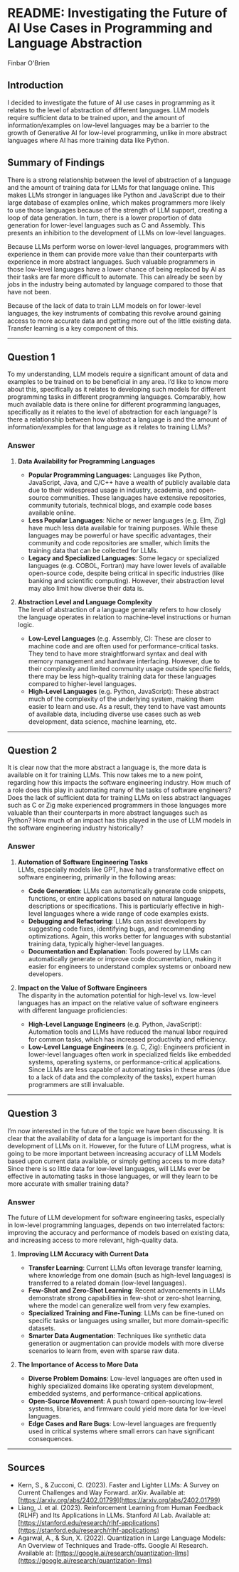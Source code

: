# README: Investigating the Future of AI Use Cases in Programming and Language Abstraction
Finbar O'Brien

## Introduction

I decided to investigate the future of AI use cases in programming as it relates to the level of abstraction of different languages. LLM models require sufficient data to be trained upon, and the amount of information/examples on low-level languages may be a barrier to the growth of Generative AI for low-level programming, unlike in more abstract languages where AI has more training data like Python.

## Summary of Findings

There is a strong relationship between the level of abstraction of a language and the amount of training data for LLMs for that language online. This makes LLMs stronger in languages like Python and JavaScript due to their large database of examples online, which makes programmers more likely to use those languages because of the strength of LLM support, creating a loop of data generation. In turn, there is a lower proportion of data generation for lower-level languages such as C and Assembly. This presents an inhibition to the development of LLMs on low-level languages.

Because LLMs perform worse on lower-level languages, programmers with experience in them can provide more value than their counterparts with experience in more abstract languages. Such valuable programmers in those low-level languages have a lower chance of being replaced by AI as their tasks are far more difficult to automate. This can already be seen by jobs in the industry being automated by language compared to those that have not been.

Because of the lack of data to train LLM models on for lower-level languages, the key instruments of combating this revolve around gaining access to more accurate data and getting more out of the little existing data. Transfer learning is a key component of this.

---

## Question 1

To my understanding, LLM models require a significant amount of data and examples to be trained on to be beneficial in any area. I’d like to know more about this, specifically as it relates to developing such models for different programming tasks in different programming languages. Comparably, how much available data is there online for different programming languages, specifically as it relates to the level of abstraction for each language? Is there a relationship between how abstract a language is and the amount of information/examples for that language as it relates to training LLMs?

### Answer

1. **Data Availability for Programming Languages**  
   - **Popular Programming Languages**: Languages like Python, JavaScript, Java, and C/C++ have a wealth of publicly available data due to their widespread usage in industry, academia, and open-source communities. These languages have extensive repositories, community tutorials, technical blogs, and example code bases available online.  
   - **Less Popular Languages**: Niche or newer languages (e.g. Elm, Zig) have much less data available for training purposes. While these languages may be powerful or have specific advantages, their community and code repositories are smaller, which limits the training data that can be collected for LLMs.  
   - **Legacy and Specialized Languages**: Some legacy or specialized languages (e.g. COBOL, Fortran) may have lower levels of available open-source code, despite being critical in specific industries (like banking and scientific computing). However, their abstraction level may also limit how diverse their data is.

2. **Abstraction Level and Language Complexity**  
   The level of abstraction of a language generally refers to how closely the language operates in relation to machine-level instructions or human logic.  
   - **Low-Level Languages** (e.g. Assembly, C): These are closer to machine code and are often used for performance-critical tasks. They tend to have more straightforward syntax and deal with memory management and hardware interfacing. However, due to their complexity and limited community usage outside specific fields, there may be less high-quality training data for these languages compared to higher-level languages.  
   - **High-Level Languages** (e.g. Python, JavaScript): These abstract much of the complexity of the underlying system, making them easier to learn and use. As a result, they tend to have vast amounts of available data, including diverse use cases such as web development, data science, machine learning, etc.

---

## Question 2

It is clear now that the more abstract a language is, the more data is available on it for training LLMs. This now takes me to a new point, regarding how this impacts the software engineering industry. How much of a role does this play in automating many of the tasks of software engineers? Does the lack of sufficient data for training LLMs on less abstract languages such as C or Zig make experienced programmers in those languages more valuable than their counterparts in more abstract languages such as Python? How much of an impact has this played in the use of LLM models in the software engineering industry historically?

### Answer

1. **Automation of Software Engineering Tasks**  
   LLMs, especially models like GPT, have had a transformative effect on software engineering, primarily in the following areas:  
   - **Code Generation**: LLMs can automatically generate code snippets, functions, or entire applications based on natural language descriptions or specifications. This is particularly effective in high-level languages where a wide range of code examples exists.  
   - **Debugging and Refactoring**: LLMs can assist developers by suggesting code fixes, identifying bugs, and recommending optimizations. Again, this works better for languages with substantial training data, typically higher-level languages.  
   - **Documentation and Explanation**: Tools powered by LLMs can automatically generate or improve code documentation, making it easier for engineers to understand complex systems or onboard new developers.

2. **Impact on the Value of Software Engineers**  
   The disparity in the automation potential for high-level vs. low-level languages has an impact on the relative value of software engineers with different language proficiencies:  
   - **High-Level Language Engineers** (e.g. Python, JavaScript): Automation tools and LLMs have reduced the manual labor required for common tasks, which has increased productivity and efficiency.  
   - **Low-Level Language Engineers** (e.g. C, Zig): Engineers proficient in lower-level languages often work in specialized fields like embedded systems, operating systems, or performance-critical applications. Since LLMs are less capable of automating tasks in these areas (due to a lack of data and the complexity of the tasks), expert human programmers are still invaluable.

---

## Question 3

I’m now interested in the future of the topic we have been discussing. It is clear that the availability of data for a language is important for the development of LLMs on it. However, for the future of LLM progress, what is going to be more important between increasing accuracy of LLM Models based upon current data available, or simply getting access to more data? Since there is so little data for low-level languages, will LLMs ever be effective in automating tasks in those languages, or will they learn to be more accurate with smaller training data?

### Answer

The future of LLM development for software engineering tasks, especially in low-level programming languages, depends on two interrelated factors: improving the accuracy and performance of models based on existing data, and increasing access to more relevant, high-quality data.

1. **Improving LLM Accuracy with Current Data**  
   - **Transfer Learning**: Current LLMs often leverage transfer learning, where knowledge from one domain (such as high-level languages) is transferred to a related domain (low-level languages).  
   - **Few-Shot and Zero-Shot Learning**: Recent advancements in LLMs demonstrate strong capabilities in few-shot or zero-shot learning, where the model can generalize well from very few examples.  
   - **Specialized Training and Fine-Tuning**: LLMs can be fine-tuned on specific tasks or languages using smaller, but more domain-specific datasets.  
   - **Smarter Data Augmentation**: Techniques like synthetic data generation or augmentation can provide models with more diverse scenarios to learn from, even with sparse raw data.

2. **The Importance of Access to More Data**  
   - **Diverse Problem Domains**: Low-level languages are often used in highly specialized domains like operating system development, embedded systems, and performance-critical applications.  
   - **Open-Source Movement**: A push toward open-sourcing low-level systems, libraries, and firmware could yield more data for low-level languages.  
   - **Edge Cases and Rare Bugs**: Low-level languages are frequently used in critical systems where small errors can have significant consequences.

---

## Sources

- Kern, S., & Zucconi, C. (2023). Faster and Lighter LLMs: A Survey on Current Challenges and Way Forward. arXiv. Available at: [https://arxiv.org/abs/2402.01799](https://arxiv.org/abs/2402.01799)
- Liang, J. et al. (2023). Reinforcement Learning from Human Feedback (RLHF) and Its Applications in LLMs. Stanford AI Lab. Available at: [https://stanford.edu/research/rlhf-applications](https://stanford.edu/research/rlhf-applications)
- Agarwal, A., & Sun, X. (2022). Quantization in Large Language Models: An Overview of Techniques and Trade-offs. Google AI Research. Available at: [https://google.ai/research/quantization-llms](https://google.ai/research/quantization-llms)

